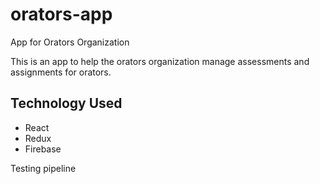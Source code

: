 # orators-app
App for Orators Organization

This is an app to help the orators organization manage assessments and assignments for orators.

## Technology Used
- React
- Redux
- Firebase

Testing pipeline
